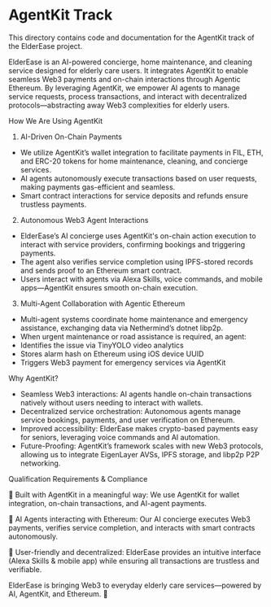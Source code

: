 # AgentKit Track

This directory contains code and documentation for the AgentKit track of the ElderEase project.

ElderEase is an AI-powered concierge, home maintenance, and cleaning service designed for elderly care users. It integrates AgentKit to enable seamless Web3 payments and on-chain interactions through Agentic Ethereum. By leveraging AgentKit, we empower AI agents to manage service requests, process transactions, and interact with decentralized protocols—abstracting away Web3 complexities for elderly users.

How We Are Using AgentKit

1. AI-Driven On-Chain Payments
- We utilize AgentKit’s wallet integration to facilitate payments in FIL, ETH, and ERC-20 tokens for home maintenance, cleaning, and concierge services.
- AI agents autonomously execute transactions based on user requests, making payments gas-efficient and seamless.
- Smart contract interactions for service deposits and refunds ensure trustless payments.

2. Autonomous Web3 Agent Interactions
- ElderEase’s AI concierge uses AgentKit's on-chain action execution to interact with service providers, confirming bookings and triggering payments.
- The agent also verifies service completion using IPFS-stored records and sends proof to an Ethereum smart contract.
- Users interact with agents via Alexa Skills, voice commands, and mobile apps—AgentKit ensures smooth on-chain execution.

3. Multi-Agent Collaboration with Agentic Ethereum
- Multi-agent systems coordinate home maintenance and emergency assistance, exchanging data via Nethermind’s dotnet libp2p.
- When urgent maintenance or road assistance is required, an agent:
- Identifies the issue via TinyYOLO video analytics
- Stores alarm hash on Ethereum using iOS device UUID
- Triggers Web3 payment for emergency services via AgentKit

Why AgentKit?
- Seamless Web3 interactions: AI agents handle on-chain transactions natively without users needing to interact with wallets.
- Decentralized service orchestration: Autonomous agents manage service bookings, payments, and user verification on Ethereum.
- Improved accessibility: ElderEase makes crypto-based payments easy for seniors, leveraging voice commands and AI automation.
- Future-Proofing: AgentKit’s framework scales with new Web3 protocols, allowing us to integrate EigenLayer AVSs, IPFS storage, and libp2p P2P networking.

Qualification Requirements & Compliance

🔹 Built with AgentKit in a meaningful way: We use AgentKit for wallet integration, on-chain transactions, and AI-agent payments.
 
 🔹 AI Agents interacting with Ethereum: Our AI concierge executes Web3 payments, verifies service completion, and interacts with smart contracts autonomously.
 
 🔹 User-friendly and decentralized: ElderEase provides an intuitive interface (Alexa Skills & mobile app) while ensuring all transactions are trustless and verifiable.

ElderEase is bringing Web3 to everyday elderly care services—powered by AI, AgentKit, and Ethereum. 🚀

